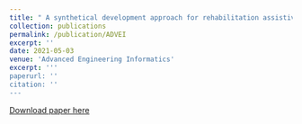 ```yaml
---
title: " A synthetical development approach for rehabilitation assistive smart product–service systems: A case study"
collection: publications
permalink: /publication/ADVEI
excerpt: ''
date: 2021-05-03
venue: 'Advanced Engineering Informatics'
excerpt: '''
paperurl: ''
citation: ''
---
```


[Download paper here](https://www.sciencedirect.com/science/article/pii/S1474034621000641)